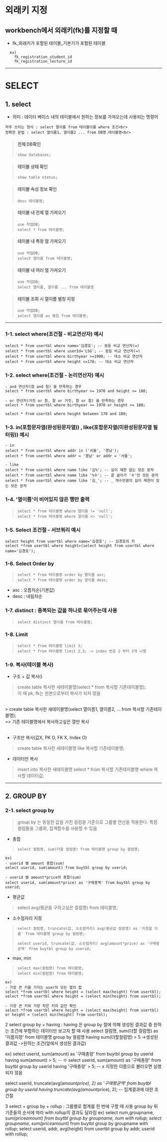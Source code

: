 # 외래키 지정<br>

## workbench에서 외래키(fk)를 지정할 때<br>

* fk_외래키가 포함된 테이블_기본기가 포함된 테이블

```
  ex)
	fk_registration_student_id
	fk_registration_lecture_id
```

<hr>

# SELECT<br>

## 1. select<br>

* 의미 : 데이터 베이스 내의 테이블에서 원하는 정보를 가져오는데 사용되는 명령어<br>

```
자주 쓰이는 형식 : select 열이름 from 테이블이름 where 조건<br>
정확한 문법 : select 열이름1, 열이름2 ... from DB명.테이블명<br>
```


> #### 전체 DB확인
>     show databases;

> #### 테이블 상태 확인
>     show table status;

> #### 테이블 속성 정보 확인
>     desc 테이블명;

> #### 테이블 내 전체 열 가져오기
>     use 작업DB;
>     select * from 테이블명;

> #### 테이블 내 특정 열 가져오기
>     use 작업DB;
>     select 열이름 from 테이블명;

> #### 테이블 내 여러 열 가져오기
>     use 작업DB;
>     select 열이름, 열이름 ... from 테이블명

> #### 테이블 조회 시 열이름 별칭 지정
>     use 작업DB;
>     select 열이름 as 별칭 from 테이블명;

<hr>

### 1-1. select where(조건절 - 비교연산자) 예시<br>

    select * from usertbl where name='김경호'; -- 동등 비교 연산자(=)
    select * from usertbl where userId='LSG'; -- 동등 비교 연산자(=)
    select * from usertbl where birthyear >=1900; -- 대소 비교 연산자
    select * from usertbl where height <=178; -- 대소 비교 연산자

### 1-2. select where(조건절 - 논리연산자) 예시

```
- and 연산자(참 and 참) 을 만족하는 경우
select * from usertbl where birthyear >= 1970 and height >= 180;

- or 연산자(거짓 or 참, 참 or 거짓, 참 or 참) 을 만족하는 경우 
select * from usertbl where birthyear >= 1970 or height >= 180; 

select * from usertbl where height between 170 and 180;
```


### 1-3. in(포함문자열(완성된문자열)) , like(포함문자열(미완성된문자열 필터링)) 예시<br>

```
- in
select * from usertbl where addr in ('서울', '경남');
select * from usertbl where addr = '경남' or addr = '서울';

- like
select * from usertbl where name like '김%'; -- 길이 제한 없는 모든 문자
select * from usertbl where name like '%수'; -- 끝 글자가 '수'인 모든 문자
select * from usertbl where name like '김_'; -- _ 개수만큼의 길이 제한이 있는 모든 문자
```

### 1-4. '열이름'이 비어있지 않은 행만 출력<br>

>     select * from 테이블명 where 열이름 != 'null';
>     select * from 테이블명 where 열이름 <> 'null';

### 1-5. Select 조건절 - 서브쿼리 예시<br>

    select height from usertbl where name='김경호'; -- 김경호의 키
    select *from usertbl where height>(select height from usertbl where name='김경호');

### 1-6. Select Order by<br>

>     select * from 테이블명 order by 열이름 asc;
>     select * from 테이블명 order by 열이름 desc;

* asc : 오름차순(기본값)
* desc : 내림차순

### 1-7. distinct : 중복되는 값을 하나로 묶어주는데 사용<br>

>     select distinct 열이름 from 테이블명;

### 1-8. Limit<br>

>     select * from 테이블명 limit 3;
>     select * from 테이블명 limit 2,3; -> index 번호 2 부터 3개 나열

### 1-9. 복사(테이블 복사)<br>

* 구조 + 값 복사()<br>
> create table 복사한 새테이블명(select * from 복사할 기존테이블명);<br>
	이 때 pk, fk는 원본으로부터 복사가 되지 않음<br>
 <br>
> create table 복사한 새테이블명(select 열이름1, 열이름2, ... from 복사할 기존테이블명);<br>
	=> 기존 테이블명에서 복사하고싶은 열만 복사<br>
<br>

* 구조만 복사(값X, PK O, FK X, Index O)<br>
> create table 복사한 새테이블명 like 복사할 기존테이블명;<br>

* 데이터만 복사<br>
> insert into 복사한 새테이블명 select * from 복사할 기존테이블명 where 복사할 데이터값;<br>

--------------------------------------------------------------------------------------------
## 2. GROUP BY<br>

### 2-1. select group by<br>

> group by 는 동일한 값을 가진 컬럼을 기준으로 그룹별 연산을 적용한다.
> 특정 컬럼들을 그룹화, 집계함수를 사용할 수 있음

* 총합
>     select 컬럼명, sum(더할 컬럼명) from 테이블명 group by 컬럼명;

```
ex)
- userid 별 amount 총합(sum)
select userid, sum(amount) from buytbl group by userid;

- userid 별 amount*price의 총합(sum)
select userid, sum(amount*price) as '구매총액' from buytbl group by userid;
```

* 평균값
>    select avg(평균을 구하고싶은 컬럼명) from 테이블명;

* 소수점자리 지정
> ``` select 컬럼명, truncate(값, 소숫점자리) avg(평균값 컬럼명) as '지정할 이름' from 테이블명 group by 컬럼명; ```
> 
> ``` select userid, truncate(값, 소숫점자리) avg(amount*price) as '구매평균액' from buytbl group by userid; ```

* max, min
>     select max(컬럼명) from 테이블명;
>     select min(컬럼명) from 테이블명;

```
ex)
- 가장 큰 키를 가지는 user의 모든 열의 합
select *from usertbl where height = (select max(height) from usertbl);
select *from usertbl where height = (select min(height) from usertbl);

- 가장 큰 키와 가장 작은 키의 값만 확인
select *from usertbl where height = (select max(height) from usertbl) or height = (select min(height) from usertbl);
```

2 select group by + having : having 은 group by 절에 의해 생성된 결과값 중 원하는 조건에 부합하는 데이터만 보고자 할 때 사용
select 컬럼명, sum(더할 컬럼명) as '이름지정' from 테이블명 group by 컬럼명 having sum(더할컬럼명) > 5
		->생성된 결과값							->원하는 조건(앞에서 생성된 결과값)

ex)
select userid, sum(amount) as '구매총량' from buytbl group by userid having sum(amount) > 5; -- ㅇ
select userid, sum(amount) as '구매총량' from buytbl group by userid having '구매총량' > 5; -- x 지정한 이름으로 불러오면 실행되지 않음

select userid, truncate(avg(amount*price), 2) as '구매평균액' from buytbl group by userid having truncate(avg(amount*price), 2); -- 집계결과에 대한 조건절


3 select + group by + rollup : 그룹별로 합계를 한 번에 구할 때 사용
				group by 뒤 기준들의 순서에 따라 with rollup의 결과도 달라짐
ex)
select num,groupname, sum(price*amount) from buytbl group by groupname, num with rollup;
select groupname, sum(price*amount) from buytbl group by groupname with rollup;
select userid, addr, avg(height) from usertbl group by addr, userid with rollup;


